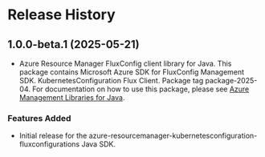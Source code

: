 # Release History

## 1.0.0-beta.1 (2025-05-21)

- Azure Resource Manager FluxConfig client library for Java. This package contains Microsoft Azure SDK for FluxConfig Management SDK. KubernetesConfiguration Flux Client. Package tag package-2025-04. For documentation on how to use this package, please see [Azure Management Libraries for Java](https://aka.ms/azsdk/java/mgmt).
### Features Added

- Initial release for the azure-resourcemanager-kubernetesconfiguration-fluxconfigurations Java SDK.
